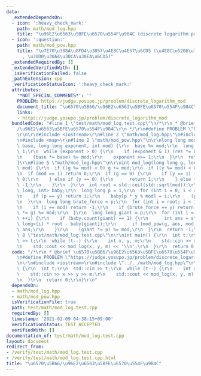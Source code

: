 ```yaml
---
data:
  _extendedDependsOn:
  - icon: ':heavy_check_mark:'
    path: math/mod_log.hpp
    title: "\u96E2\u6563\u5BFE\u6570\u554F\u984C (discrete logarithm problem)"
  - icon: ':question:'
    path: math/mod_pow.hpp
    title: "\u7E70\u308A\u8FD4\u3057\u4E8C\u4E57\u6CD5 (\u4E8C\u5206\u7D2F\u4E57\u6CD5\
      , \u30D0\u30A4\u30CA\u30EA\u6CD5)"
  _extendedRequiredBy: []
  _extendedVerifiedWith: []
  _isVerificationFailed: false
  _pathExtension: cpp
  _verificationStatusIcon: ':heavy_check_mark:'
  attributes:
    '*NOT_SPECIAL_COMMENTS*': ''
    PROBLEM: https://judge.yosupo.jp/problem/discrete_logarithm_mod
    document_title: "\u6570\u5B66/\u96E2\u6563\u5BFE\u6570\u554F\u984C"
    links:
    - https://judge.yosupo.jp/problem/discrete_logarithm_mod
  bundledCode: "#line 1 \"test/math/mod_log.test.cpp\"\n/*\r\n * @brief \u6570\u5B66\
    /\u96E2\u6563\u5BFE\u6570\u554F\u984C\r\n */\r\n#define PROBLEM \"https://judge.yosupo.jp/problem/discrete_logarithm_mod\"\
    \r\n\r\n#include <iostream>\r\n#line 2 \"math/mod_log.hpp\"\n#include <cmath>\r\
    \n#include <map>\r\n#line 2 \"math/mod_pow.hpp\"\n\r\nlong long mod_pow(long long\
    \ base, long long exponent, int mod) {\r\n  base %= mod;\r\n  long long res =\
    \ 1;\r\n  while (exponent > 0) {\r\n    if (exponent & 1) (res *= base) %= mod;\r\
    \n    (base *= base) %= mod;\r\n    exponent >>= 1;\r\n  }\r\n  return res;\r\n\
    }\r\n#line 5 \"math/mod_log.hpp\"\n\r\nint mod_log(long long g, long long y, int\
    \ mod) {\r\n  if ((g %= mod) < 0) g += mod;\r\n  if ((y %= mod) < 0) y += mod;\r\
    \n  if (mod == 1) return 0;\r\n  if (g == 0) {\r\n    if (y == 1) {\r\n      return\
    \ 0;\r\n    } else if (y == 0) {\r\n      return 1;\r\n    } else {\r\n      return\
    \ -1;\r\n    }\r\n  }\r\n  int root = std::ceil(std::sqrt(mod));\r\n  std::map<long\
    \ long, int> baby;\r\n  long long p = 1;\r\n  for (int i = 0; i < root; ++i) {\r\
    \n    if (p == y) return i;\r\n    baby[p * y % mod] = i;\r\n    (p *= g) %= mod;\r\
    \n  }\r\n  long long brute_force = p;\r\n  for (int i = root; i < 100; ++i) {\r\
    \n    if (i == mod) return -1;\r\n    if (brute_force == y) return i;\r\n    (brute_force\
    \ *= g) %= mod;\r\n  }\r\n  long long giant = p;\r\n  for (int i = 1; i <= root;\
    \ ++i) {\r\n    if (baby.count(giant) == 1) {\r\n      int ans = static_cast<int>(static_cast<long\
    \ long>(i) * root - baby[giant]);\r\n      if (mod_pow(g, ans, mod) == y) return\
    \ ans;\r\n    }\r\n    (giant *= p) %= mod;\r\n  }\r\n  return -1;\r\n}\r\n#line\
    \ 8 \"test/math/mod_log.test.cpp\"\n\r\nint main() {\r\n  int t;\r\n  std::cin\
    \ >> t;\r\n  while (t--) {\r\n    int x, y, m;\r\n    std::cin >> x >> y >> m;\r\
    \n    std::cout << mod_log(x, y, m) << '\\n';\r\n  }\r\n  return 0;\r\n}\r\n"
  code: "/*\r\n * @brief \u6570\u5B66/\u96E2\u6563\u5BFE\u6570\u554F\u984C\r\n */\r\
    \n#define PROBLEM \"https://judge.yosupo.jp/problem/discrete_logarithm_mod\"\r\
    \n\r\n#include <iostream>\r\n#include \"../../math/mod_log.hpp\"\r\n\r\nint main()\
    \ {\r\n  int t;\r\n  std::cin >> t;\r\n  while (t--) {\r\n    int x, y, m;\r\n\
    \    std::cin >> x >> y >> m;\r\n    std::cout << mod_log(x, y, m) << '\\n';\r\
    \n  }\r\n  return 0;\r\n}\r\n"
  dependsOn:
  - math/mod_log.hpp
  - math/mod_pow.hpp
  isVerificationFile: true
  path: test/math/mod_log.test.cpp
  requiredBy: []
  timestamp: '2021-02-09 04:38:15+09:00'
  verificationStatus: TEST_ACCEPTED
  verifiedWith: []
documentation_of: test/math/mod_log.test.cpp
layout: document
redirect_from:
- /verify/test/math/mod_log.test.cpp
- /verify/test/math/mod_log.test.cpp.html
title: "\u6570\u5B66/\u96E2\u6563\u5BFE\u6570\u554F\u984C"
---
```

